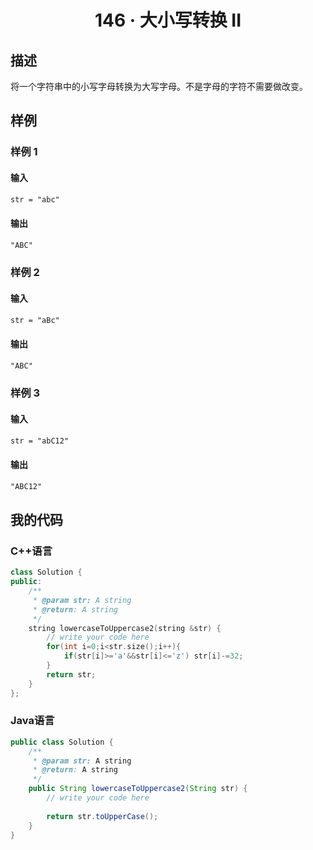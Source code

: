 # <center> 146 · 大小写转换 II 

## 描述

将一个字符串中的小写字母转换为大写字母。不是字母的字符不需要做改变。

## 样例

### 样例 1

#### 输入

```txt
str = "abc"
```

#### 输出

```txt
"ABC"
```

### 样例 2

#### 输入

```txt
str = "aBc"
```

#### 输出

```txt
"ABC"
```

### 样例 3

#### 输入

```txt
str = "abC12"
```

#### 输出

```txt
"ABC12"
```

## 我的代码

### C++语言

```c++
class Solution {
public:
    /**
     * @param str: A string
     * @return: A string
     */
    string lowercaseToUppercase2(string &str) {
        // write your code here
        for(int i=0;i<str.size();i++){
            if(str[i]>='a'&&str[i]<='z') str[i]-=32;
        }
        return str;
    }
};
```

### Java语言

```java
public class Solution {
    /**
     * @param str: A string
     * @return: A string
     */
    public String lowercaseToUppercase2(String str) {
        // write your code here
        
        return str.toUpperCase();
    }
}
```